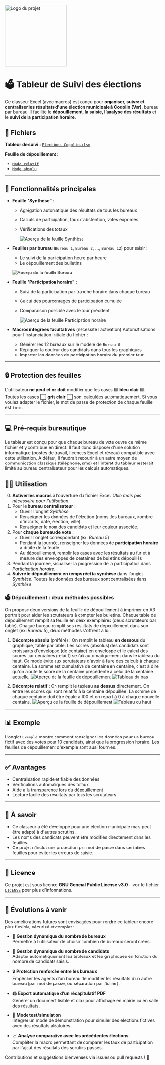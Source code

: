 <img src="./Images/Logo2.png" alt="Logo du projet" width="200">

# 🗳️ Tableur de Suivi des élections

Ce classeur Excel (avec macros) est conçu pour **organiser, suivre et centraliser les résultats d'une élection municipale à Cogolin (Var)**, bureau par bureau. Il facilite le **dépouillement, la saisie, l’analyse des résultats** et le **suivi de la participation horaire**.

## 📁 Fichiers

**Tableur de suivi :** [`Elections Cogolin.xlsm`](./Elections%20Cogolin%20v1.12.xlsm)

**Feuille de dépouillement :** 
 - [`Mode relatif`](./Feuille_depouillement%20relatif.xlsx)
 - [`Mode absolu`](./Feuille_depouillement%20absolu.xlsx)

---

## 🔧 Fonctionnalités principales

- **Feuille "Synthèse"** :
  - Agrégation automatique des résultats de tous les bureaux
  - Calculs de participation, taux d’abstention, votes exprimés
  - Vérifications des totaux
    
    ![Aperçu de la feuille Synthèse](./Images/Capture%20d’écran%20Synthèse.png)
    
- **Feuilles par bureau** (`Bureau 1`, `Bureau 2`, ..., `Bureau 12`) pour saisir :
  - Le suivi de la participation heure par heure
  - Le dépouillement des bulletins
    
  ![Aperçu de la feuille Bureau](./Images/Capture%20d’écran%20Bureau%20exemple.png)

- **Feuille "Participation horaire"** :
  - Suivi de la participation par tranche horaire dans chaque bureau
  - Calcul des pourcentages de participation cumulée
  - Comparaison possible avec le tour précdent
    
    ![Aperçu de la feuille Participation horaire](./Images/Capture%20d’écran%20Participation%20horaire.png)
    
- **Macros intégrées facultatives** (nécessite l’activation) Automatisations pour l'instanciation initiale du fichier :
  - Générer les 12 bureaux sur le modèle de `Bureau 0`
  - Répliquer la couleur des candidats dans tous les graphiques
  - Importer les données de participation horaire du premier tour

---

## 🔒 Protection des feuilles

L'utilisateur __ne peut et ne doit__ modifier que les cases 🟦 **bleu clair** 🟦. Toutes les cases ⬜ **gris clair** ⬜ sont calculées automatiquement. Si vous voulez adapter le fichier, le mot de passe de protection de chaque feuille est `toto`.

---

## 💻 Pré-requis bureautique

Le tableur est conçu pour que chaque bureau de vote ouvre ce même fichier et y contribue en direct. Il faut donc disposer d'une solution informatique (postes de travail, licences Excel et réseau) compatible avec cette utilisation. A défaut, il faudrait recourir à un autre moyen de communication classique (téléphone, sms) et l'intêret du tableur resterait limité au bureau centralisateur pour les calculs automatiques.

## 🧑‍💻 Utilisation

0. **Activer les macros** à l’ouverture du fichier Excel. *Utile mais pas nécessaire pour l'utilisation*.
1. Pour le **bureau centralisateur** :
   - Ouvrir l'onglet *Synthèse*
   - Renseigner les données de l'élection (noms des bureaux, nombre d'inscrits, date, élection, ville)
   - Renseigner le nom des candidats et leur couleur associée.
2. Pour **chaque bureau de vote** :
   - Ouvrir l’onglet correspondant (ex: *Bureau 5*)
   - Pendant la journée, renseigner les données de **participation horaire** à droite de la feuille
   - Au dépouillement, remplir les cases avec les résultats au fur et à mesure des enveloppes de centaines de bulletins dépouillés
3. Pendant la journée, visualiser la progression de la participation dans *Participation horaire*.
4. **Suivre le dépouillement en temps réel la synthèse** dans l’onglet *Synthèse*. Toutes les données des bureaux sont centralisées dans *Synthèse*

### 🗳️ Dépouillement : deux méthodes possibles

On propose deux versions de la feuille de dépouillement à imprimer en A3 portrait pour aider les scrutateurs à compter les bulletins. Chaque table de dépouillement remplit sa feuille en deux exemplaires (deux scrutateurs par table). Chaque bureau remplit ses résultats de dépouillement dans son onglet (ex: *Bureau 5*), deux méthodes s'offrent à lui :

1. **Décompte absolu** (préféré) : On remplit le tableau **en dessous** du graphique, table par table. Les scores (absolus) des candidats sont croissants d'enveloppe (de centaine) en enveloppe et le calcul des scores par centaines (relatif) se fait automatiquement dans le tableau du haut. Ce mode évite aux scrutateurs d'avoir à faire des calculs à chaque centaine. La somme est cumulative de centaine en centaine, c'est à dire qu'on ajoute le score de la centaine précédente à celui de la centaine actuelle.
![Aperçu de la feuille de dépouillement](./Images/Capture%20d’écran%20feuille%20dépouillement%20exemple%20absolu.png)
![Tableau du bas](./Images/Exemple-dépouillement-absolu.png)

2. **Décompte relatif** : On remplit le tableau **au dessus** directement. On entre les scores qui sont relatifs à la centaine dépouillée. La somme de chaque centaine doit être égale à 100 et on repart à 0 à chaque nouvelle centaine.
![Aperçu de la feuille de dépouillement](./Images/Capture%20d’écran%20feuille%20dépouillement%20exemple%20relatif.png)
![Tableau du haut](./Images/Exemple-dépouillement-relatif.png)

---

## 📊 Exemple

L’onglet `Exemple` montre comment renseigner les données pour un bureau fictif avec des votes pour 10 candidats, ainsi que la progression horaire. Les feuilles de dépouillement d'exemple sont ausi fournies.

---

## ✅ Avantages

- Centralisation rapide et fiable des données
- Vérifications automatiques des totaux
- Aide à la transparence lors du dépouillement
- Lecture facile des résultats par tous les scrutateurs

---

## 📌 À savoir

- Ce classeur a été développé pour une élection municipale mais peut être adapté à d'autres scrutins.
- Les noms des candidats peuvent être modifiés directement dans les feuilles.
- Ce projet n’inclut une protection par mot de passe dans certaines feuilles pour éviter les erreurs de saisie.

---

## 📄 Licence

Ce projet est sous licence **GNU General Public License v3.0** – voir le fichier [`LICENSE`](./LICENSE) pour plus d’informations.

---

## 🔮 Évolutions à venir

Des améliorations futures sont envisagées pour rendre ce tableur encore plus flexible, sécurisé et complet :

- 🔢 **Gestion dynamique du nombre de bureaux**  
  Permettre à l’utilisateur de choisir combien de bureaux seront créés.

- 👤 **Gestion dynamique du nombre de candidats**  
  Adapter automatiquement les tableaux et les graphiques en fonction du nombre de candidats saisis.

- 🔒 **Protection renforcée entre les bureaux**  
  Empêcher les agents d’un bureau de modifier les résultats d’un autre bureau (par mot de passe, ou séparation par fichier).

- 🖨️ **Export automatique d’un récapitulatif PDF**  
  Générer un document lisible et clair pour affichage en mairie ou en salle des résultats.

- 🧪 **Mode test/simulation**  
  Intégrer un mode de démonstration pour simuler des élections fictives avec des résultats aléatoires.

- 📈 **Analyse comparative avec les précédentes élections**  
  Compléter la macro permettant de comparer les taux de participation par l'ajout des résultats des scrutins passés.

Contributions et suggestions bienvenues via issues ou pull requests ! 🙂

